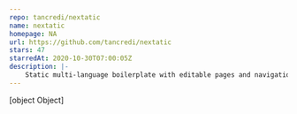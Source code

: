 ```yaml
---
repo: tancredi/nextatic
name: nextatic
homepage: NA
url: https://github.com/tancredi/nextatic
stars: 47
starredAt: 2020-10-30T07:00:05Z
description: |-
    Static multi-language boilerplate with editable pages and navigation from the CMS using Netlify CMS + Next.js + SCSS + Typescript.
---
```


[object Object]
